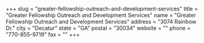 +++
slug = "greater-fellowship-outreach-and-development-services"
title = "Greater Fellowship Outreach and Development Services"
name = "Greater Fellowship Outreach and Development Services"
address = "3074 Rainbow Dr."
city = "Decatur"
state = "GA"
postal = "30034"
website = ""
phone = "770-855-9719"
fax = ""
+++

